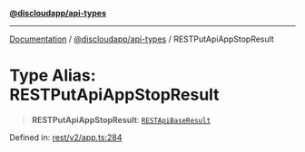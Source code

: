 [**@discloudapp/api-types**](../README.md)

***

[Documentation](../../../packages.md) / [@discloudapp/api-types](../README.md) / RESTPutApiAppStopResult

# Type Alias: RESTPutApiAppStopResult

> **RESTPutApiAppStopResult**: [`RESTApiBaseResult`](../interfaces/RESTApiBaseResult.md)

Defined in: [rest/v2/app.ts:284](https://github.com/discloud/discloud.app/blob/8d6df0b18784d1a4408701ac8e6b9db44dbb7133/packages/api-types/rest/v2/app.ts#L284)
